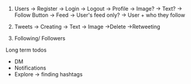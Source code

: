 1. Users
-> Register
-> Login
-> Logout
-> Profile
    -> Image?
    -> Text?
    -> Follow Button
-> Feed
    -> User's feed only?
    -> User + who they follow
2. Tweets
-> Creating
    -> Text
    -> Image
->Delete
->Retweeting

3. Following/ Followers

Long term todos
- DM
- Notifications
- Explore -> finding hashtags

